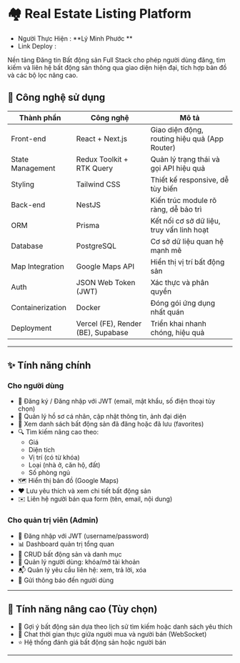 # 🏘️ Real Estate Listing Platform  
- Người Thực Hiện : **Lý Minh Phước ** 
- Link Deploy :   

Nền tảng Đăng tin Bất động sản Full Stack cho phép người dùng đăng, tìm kiếm và liên hệ bất động sản thông qua giao diện hiện đại, tích hợp bản đồ và các bộ lọc nâng cao.

## 🚀 Công nghệ sử dụng

| Thành phần         | Công nghệ                        | Mô tả |
|--------------------|----------------------------------|-------|
| Front-end          | React + Next.js                 | Giao diện động, routing hiệu quả (App Router) |
| State Management   | Redux Toolkit + RTK Query        | Quản lý trạng thái và gọi API hiệu quả |
| Styling            | Tailwind CSS                    | Thiết kế responsive, dễ tùy biến |
| Back-end           | NestJS                          | Kiến trúc module rõ ràng, dễ bảo trì |
| ORM                | Prisma                          | Kết nối cơ sở dữ liệu, truy vấn linh hoạt |
| Database           | PostgreSQL                      | Cơ sở dữ liệu quan hệ mạnh mẽ |
| Map Integration    | Google Maps API                 | Hiển thị vị trí bất động sản |
| Auth               | JSON Web Token (JWT)            | Xác thực và phân quyền |
| Containerization   | Docker                          | Đóng gói ứng dụng nhất quán |
| Deployment         | Vercel (FE), Render (BE), Supabase | Triển khai nhanh chóng, hiệu quả |

---

## ✨ Tính năng chính

### Cho người dùng

- 🔐 Đăng ký / Đăng nhập với JWT (email, mật khẩu, số điện thoại tùy chọn)
- 👤 Quản lý hồ sơ cá nhân, cập nhật thông tin, ảnh đại diện
- 📄 Xem danh sách bất động sản đã đăng hoặc đã lưu (favorites)
- 🔍 Tìm kiếm nâng cao theo:
  - Giá
  - Diện tích
  - Vị trí (có từ khóa)
  - Loại (nhà ở, căn hộ, đất)
  - Số phòng ngủ
- 🗺️ Hiển thị bản đồ (Google Maps)
- ❤️ Lưu yêu thích và xem chi tiết bất động sản
- ✉️ Liên hệ người bán qua form (tên, email, nội dung)

### Cho quản trị viên (Admin)

- 🔐 Đăng nhập với JWT (username/password)
- 📊 Dashboard quản trị tổng quan
- 🧱 CRUD bất động sản và danh mục
- 👥 Quản lý người dùng: khóa/mở tài khoản
- 📬 Quản lý yêu cầu liên hệ: xem, trả lời, xóa
- 🔔 Gửi thông báo đến người dùng

---

## 🧠 Tính năng nâng cao (Tùy chọn)

- 🔁 Gợi ý bất động sản dựa theo lịch sử tìm kiếm hoặc danh sách yêu thích
- 💬 Chat thời gian thực giữa người mua và người bán (WebSocket)
- ⭐ Hệ thống đánh giá bất động sản hoặc người bán

---
